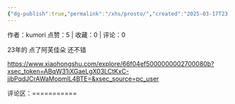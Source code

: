 ```yaml
---
{"dg-publish":true,"permalink":"/xhs/prosto/","created":"2025-03-17T23:05:47.640+08:00","updated":"2025-03-17T23:05:47.640+08:00"}
---
```


作者：kumori
点赞：5   |   收藏：0   |   评论：0

23年的 点了阿芙佳朵 还不错

https://www.xiaohongshu.com/explore/66f04ef5000000002700080b?xsec_token=ABqW31iXGaeLgX03LCtKxC-jjbPqdJCrAWaMopmlL4BTE=&xsec_source=pc_user

评论区：===========

